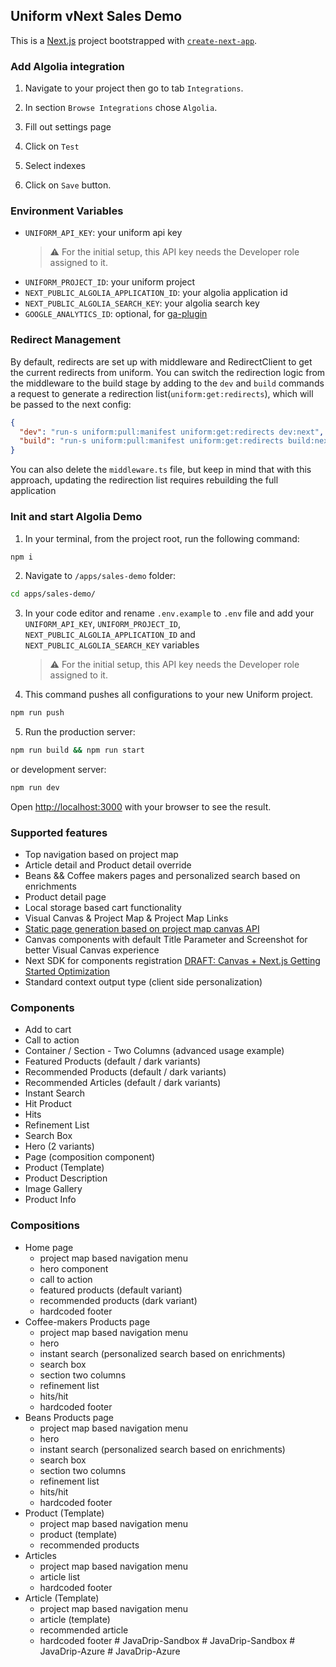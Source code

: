 ## Uniform vNext Sales Demo

This is a [Next.js](https://nextjs.org/) project bootstrapped with [`create-next-app`](https://github.com/vercel/next.js/tree/canary/packages/create-next-app).

### Add Algolia integration

1. Navigate to your project then go to tab `Integrations`.

2. In section `Browse Integrations` chose `Algolia`.

3. Fill out settings page

4. Click on `Test`

5. Select indexes

6. Click on `Save` button.

### Environment Variables

- `UNIFORM_API_KEY`: your uniform api key
  > ⚠️ For the initial setup, this API key needs the Developer role assigned to it.
- `UNIFORM_PROJECT_ID`: your uniform project
- `NEXT_PUBLIC_ALGOLIA_APPLICATION_ID`: your algolia application id
- `NEXT_PUBLIC_ALGOLIA_SEARCH_KEY`: your algolia search key
- `GOOGLE_ANALYTICS_ID`: optional, for [ga-plugin](https://docs.uniform.app/integrations/data/google-analytics#activate-ga-plugin)

### Redirect Management

By default, redirects are set up with middleware and RedirectClient to get the current redirects from uniform.
You can switch the redirection logic from the middleware to the build stage by adding to the `dev` and `build` commands a request to generate a redirection list(`uniform:get:redirects`), which will be passed to the next config:

```json
{
  "dev": "run-s uniform:pull:manifest uniform:get:redirects dev:next",
  "build": "run-s uniform:pull:manifest uniform:get:redirects build:next"
}
```

You can also delete the `middleware.ts` file, but keep in mind that with this approach, updating the redirection list requires rebuilding the full application

### Init and start Algolia Demo

1. In your terminal, from the project root, run the following command:

```bash
npm i
```

2. Navigate to `/apps/sales-demo` folder:

```bash
cd apps/sales-demo/
```

3. In your code editor and rename `.env.example` to `.env` file and add your `UNIFORM_API_KEY`, `UNIFORM_PROJECT_ID`, `NEXT_PUBLIC_ALGOLIA_APPLICATION_ID` and `NEXT_PUBLIC_ALGOLIA_SEARCH_KEY` variables
   > ⚠️ For the initial setup, this API key needs the Developer role assigned to it.
4. This command pushes all configurations to your new Uniform project.

```bash
npm run push
```

5. Run the production server:

```bash
npm run build && npm run start
```

or development server:

```bash
npm run dev
```

Open [http://localhost:3000](http://localhost:3000) with your browser to see the result.

### Supported features

- Top navigation based on project map
- Article detail and Product detail override
- Beans && Coffee makers pages and personalized search based on enrichments
- Product detail page
- Local storage based cart functionality
- Visual Canvas & Project Map & Project Map Links
- [Static page generation based on project map canvas API](https://docs.uniform.app/reference/packages/uniformdev-project-map#projectmapclient)
- Canvas components with default Title Parameter and Screenshot for better Visual Canvas experience
- Next SDK for components registration [DRAFT: Canvas + Next.js Getting Started Optimization](https://www.notion.so/DRAFT-Canvas-Next-js-Getting-Started-Optimization-579fa27b2ad0428392d19b7db2912aa8)
- Standard context output type (client side personalization)

### Components

- Add to cart
- Call to action
- Container / Section - Two Columns (advanced usage example)
- Featured Products (default / dark variants)
- Recommended Products (default / dark variants)
- Recommended Articles (default / dark variants)
- Instant Search
- Hit Product
- Hits
- Refinement List
- Search Box
- Hero (2 variants)
- Page (composition component)
- Product (Template)
- Product Description
- Image Gallery
- Product Info

### Compositions

- Home page
  - project map based navigation menu
  - hero component
  - call to action
  - featured products (default variant)
  - recommended products (dark variant)
  - hardcoded footer
- Coffee-makers Products page
  - project map based navigation menu
  - hero
  - instant search (personalized search based on enrichments)
  - search box
  - section two columns
  - refinement list
  - hits/hit
  - hardcoded footer
- Beans Products page
  - project map based navigation menu
  - hero
  - instant search (personalized search based on enrichments)
  - search box
  - section two columns
  - refinement list
  - hits/hit
  - hardcoded footer
- Product (Template)
  - project map based navigation menu
  - product (template)
  - recommended products
- Articles
  - project map based navigation menu
  - article list
  - hardcoded footer
- Article (Template)
  - project map based navigation menu
  - article (template)
  - recommended article
  - hardcoded footer
#   J a v a D r i p - S a n d b o x  
 #   J a v a D r i p - S a n d b o x  
 #   J a v a D r i p - A z u r e  
 #   J a v a D r i p - A z u r e  
 